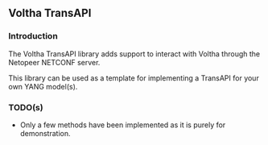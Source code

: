 Voltha TransAPI
---------------

### Introduction

The Voltha TransAPI library adds support to interact with Voltha through the Netopeer NETCONF 
server.

This library can be used as a template for implementing a TransAPI for your own YANG model(s).

### TODO(s)

* Only a few methods have been implemented as it is purely for demonstration.







